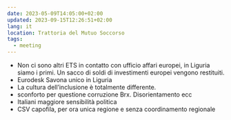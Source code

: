 ```yaml
---
date: 2023-05-09T14:05:00+02:00
updated: 2023-09-15T12:26:51+02:00
lang: it
location: Trattoria del Mutuo Soccorso
tags:
  - meeting
---
```

- Non ci sono altri ETS in contatto con ufficio affari europei, in Liguria siamo i primi. Un sacco di soldi di investimenti europei vengono restituiti.
- Eurodesk Savona unico in Liguria
- La cultura dell’inclusione è totalmente differente.
- sconforto per questione corruzione Brx. Disorientamento ecc
- Italiani maggiore sensibilità politica
- CSV capofila, per ora unica regione e senza coordinamento regionale
